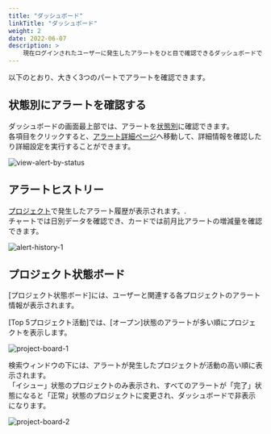```yaml
---
title: "ダッシュボード"
linkTitle: "ダッシュボード"
weight: 2
date: 2022-06-07
description: >
    現在ログインされたユーザーに発生したアラートをひと目で確認できるダッシュボードです。
---
```


以下のとおり、大きく3つのパートでアラートを確認できます。

## 状態別にアラートを確認する

ダッシュボードの画面最上部では、アラートを[状態別](/jp/docs/guides/alert-manager/alert/#状態)に確認できます。
<br>
各項目をクリックすると、[アラート詳細ページ](/jp/docs/guides/alert-manager/alert/#アラート-確認する)へ移動して、詳細情報を確認したり詳細設定を実行することができます。

![view-alert-by-status](/jp/docs/guides/alert-manager/dashboard-img/view-alert-by-status.png)

## アラートヒストリー

[プロジェクト](/jp/docs/guides/project/project/)で発生したアラート履歴が表示されます。.
<br>
チャートでは日別データを確認でき、カードでは前月比アラートの増減量を確認できます。

![alert-history-1](/jp/docs/guides/alert-manager/dashboard-img/alert-history-1.png)

## プロジェクト状態ボード

[プロジェクト状態ボード]には、ユーザーと関連する各プロジェクトのアラート情報が表示されます。

[Top 5プロジェクト活動]では、[オープン]状態のアラートが多い順にプロジェクトを表示します。

![project-board-1](/jp/docs/guides/alert-manager/dashboard-img/project-board-1.png)

検索ウィンドウの下には、アラートが発生したプロジェクトが活動の高い順に表示されます。
<br>
「イシュー」状態のプロジェクトのみ表示され、すべてのアラートが「完了」状態になると「正常」状態のプロジェクトに変更され、ダッシュボードで非表示になります。

![project-board-2](/jp/docs/guides/alert-manager/dashboard-img/project-board-2.png)

